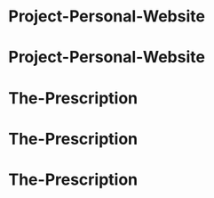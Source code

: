 # Project-Personal-Website
# Project-Personal-Website
# The-Prescription
# The-Prescription
# The-Prescription
